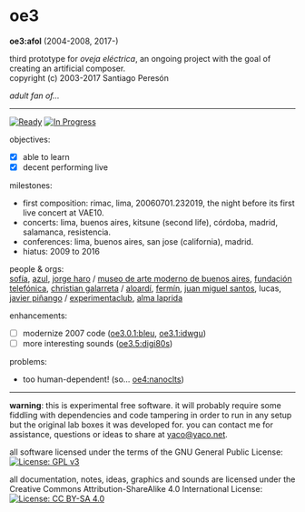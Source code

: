 # oe3

**oe3:afol** (2004-2008, 2017-)

third prototype for _oveja eléctrica_, an ongoing project with the goal of creating an artificial composer.  
copyright (c) 2003-2017 Santiago Peresón

_adult fan of..._

-------

[![Ready](https://badge.waffle.io/yacosp/oe3.png?label=ready&title=Ready)](https://waffle.io/yacosp/oe3?utm_source=badge) [![In Progress](https://badge.waffle.io/yacosp/oe3.svg?label=in%20progress&title=In%20Progress)](http://waffle.io/yacosp/oe3)

objectives:
- [x] able to learn
- [x] decent performing live

milestones:
- first composition: rimac, lima, 20060701.232019, the night before its first live concert at VAE10.
- concerts: lima, buenos aires, kitsune (second life), córdoba, madrid, salamanca, resistencia.
- conferences: lima, buenos aires, san jose (california), madrid.
- hiatus: 2009 to 2016

people & orgs:  
[sofía](http://blog.yaco.net/in-memoriam/), [azul](http://azuldemadrugada.tumblr.com), [jorge haro](http://www.jorgeharo.com.ar/) / [museo de arte moderno de buenos aires](http://www.museomoderno.org/), [fundación telefónica](http://www.fundaciontelefonica.com.ar/), [christian galarreta](http://sajjra.net/chrs/) / [aloardí](http://www.aloardi.org/), [fermín](http://blog.yaco.net/in-memoriam/), [juan miguel santos](https://www.itba.edu.ar/la-universidad/docentes/juan-miguel-santos/), lucas, [javier piñango](http://www.experimentaclub.com/i_r_real.htm) / [experimentaclub](http://www.experimentaclub.com/fest08.htm), [alma laprida](http://almalaprida.com.ar/)

enhancements:
- [ ] modernize 2007 code ([oe3.0.1:bleu](https://github.com/yacosp/oe3/milestone/1), [oe3.1:idwgu](https://github.com/yacosp/oe3/milestone/2))
- [ ] more interesting sounds ([oe3.5:digi80s](https://github.com/yacosp/oe3/milestone/3))

problems:
- too human-dependent! (so... [oe4:nanoclts](https://github.com/yacosp/oe4))

-------

**warning**: this is experimental free software. it will probably require some fiddling with dependencies and code tampering in order to run in any setup but the original lab boxes it was developed for. you can contact me for assistance, questions or ideas to share at [yaco@yaco.net](mailto:yaco@yaco.net).

all software licensed under the terms of the GNU General Public License:  
[![License: GPL v3](https://img.shields.io/badge/License-GPL%20v3-blue.svg)](https://www.gnu.org/licenses/gpl-3.0)


all documentation, notes, ideas, graphics and sounds are licensed under the Creative Commons Attribution-ShareAlike 4.0 International License:  
[![License: CC BY-SA 4.0](https://img.shields.io/badge/License-CC%20BY--SA%204.0-lightgrey.svg)](https://creativecommons.org/licenses/by-sa/4.0/)
